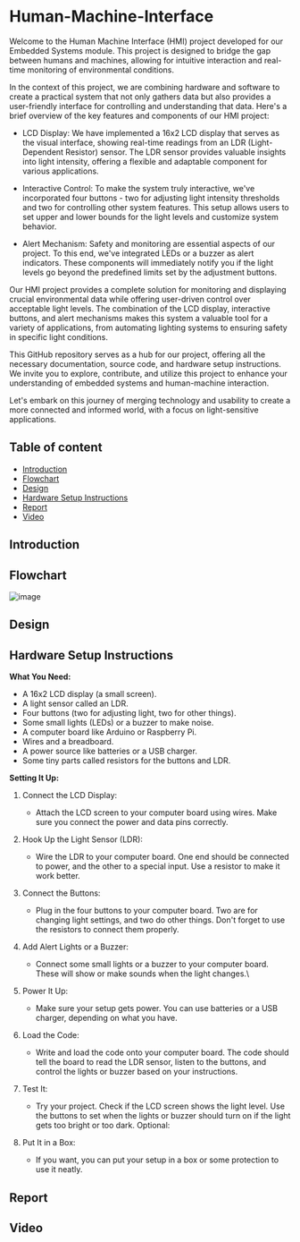 # Human-Machine-Interface
Welcome to the Human Machine Interface (HMI) project developed for our Embedded Systems module. This project is designed to bridge the gap between humans and machines, allowing for intuitive interaction and real-time monitoring of environmental conditions.

In the context of this project, we are combining hardware and software to create a practical system that not only gathers data but also provides a user-friendly interface for controlling and understanding that data. Here's a brief overview of the key features and components of our HMI project:

- LCD Display: We have implemented a 16x2 LCD display that serves as the visual interface, showing real-time readings from an LDR (Light-Dependent Resistor) sensor. The LDR sensor provides valuable insights into light intensity, offering a flexible and adaptable component for various applications.

- Interactive Control: To make the system truly interactive, we've incorporated four buttons - two for adjusting light intensity thresholds and two for controlling other system features. This setup allows users to set upper and lower bounds for the light levels and customize system behavior.

- Alert Mechanism: Safety and monitoring are essential aspects of our project. To this end, we've integrated LEDs or a buzzer as alert indicators. These components will immediately notify you if the light levels go beyond the predefined limits set by the adjustment buttons.

Our HMI project provides a complete solution for monitoring and displaying crucial environmental data while offering user-driven control over acceptable light levels. The combination of the LCD display, interactive buttons, and alert mechanisms makes this system a valuable tool for a variety of applications, from automating lighting systems to ensuring safety in specific light conditions.

This GitHub repository serves as a hub for our project, offering all the necessary documentation, source code, and hardware setup instructions. We invite you to explore, contribute, and utilize this project to enhance your understanding of embedded systems and human-machine interaction.

Let's embark on this journey of merging technology and usability to create a more connected and informed world, with a focus on light-sensitive applications.

## Table of content 
- [Introduction](#introduction)
- [Flowchart](#flowchart)
- [Design](#design)
- [Hardware Setup Instructions](#hardware_setup_instructions)
- [Report](#report)
- [Video](#video) 

## Introduction 

## Flowchart


![image](https://github.com/Fatimaaax/Human-Machine-Interface/assets/80466055/791cc7cd-50c0-4722-804c-e71e4427251b)

## Design

## Hardware Setup Instructions 

**What You Need:**

- A 16x2 LCD display (a small screen).
- A light sensor called an LDR.
- Four buttons (two for adjusting light, two for other things).
- Some small lights (LEDs) or a buzzer to make noise.
- A computer board like Arduino or Raspberry Pi.
- Wires and a breadboard.
- A power source like batteries or a USB charger.
- Some tiny parts called resistors for the buttons and LDR.


**Setting It Up:**

1. Connect the LCD Display:

   - Attach the LCD screen to your computer board using wires. Make sure you connect the power and data pins correctly.

2. Hook Up the Light Sensor (LDR):

   - Wire the LDR to your computer board. One end should be connected to power, and the other to a special input. Use a resistor to make it work better.

3. Connect the Buttons:

   - Plug in the four buttons to your computer board. Two are for changing light settings, and two do other things. Don't forget to use the resistors to connect them properly.

4. Add Alert Lights or a Buzzer:

   - Connect some small lights or a buzzer to your computer board. These will show or make sounds when the light changes.\
     
5. Power It Up:

   - Make sure your setup gets power. You can use batteries or a USB charger, depending on what you have.

6. Load the Code:

   - Write and load the code onto your computer board. The code should tell the board to read the LDR sensor, listen to the buttons, and control the lights or buzzer based on your instructions.

7. Test It:

   - Try your project. Check if the LCD screen shows the light level. Use the buttons to set when the lights or buzzer should turn on if the light gets too bright or too dark.
Optional:

8. Put It in a Box:

   - If you want, you can put your setup in a box or some protection to use it neatly.


## Report 
## Video
